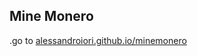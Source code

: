 ## Mine Monero

.go to [alessandroiori.github.io/minemonero](https://alessandroiori.github.io/minemonero)
